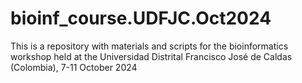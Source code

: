 # bioinf_course.UDFJC.Oct2024
This is a repository with materials and scripts for the bioinformatics workshop held at the Universidad Distrital Francisco José de Caldas (Colombia),  7-11 October 2024
